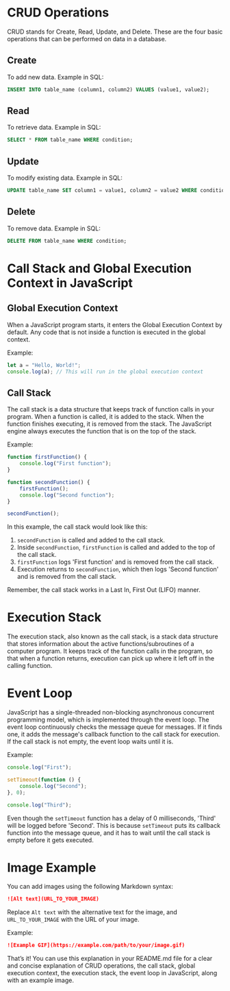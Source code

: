 # CRUD Operations

CRUD stands for Create, Read, Update, and Delete. These are the four basic operations that can be performed on data in a database.

## Create

To add new data. Example in SQL:

```sql
INSERT INTO table_name (column1, column2) VALUES (value1, value2);
```

## Read

To retrieve data. Example in SQL:

```sql
SELECT * FROM table_name WHERE condition;
```

## Update

To modify existing data. Example in SQL:

```sql
UPDATE table_name SET column1 = value1, column2 = value2 WHERE condition;
```

## Delete

To remove data. Example in SQL:

```sql
DELETE FROM table_name WHERE condition;
```

# Call Stack and Global Execution Context in JavaScript

## Global Execution Context

When a JavaScript program starts, it enters the Global Execution Context by default. Any code that is not inside a function is executed in the global context.

Example:

```javascript
let a = "Hello, World!";
console.log(a); // This will run in the global execution context
```

## Call Stack

The call stack is a data structure that keeps track of function calls in your program. When a function is called, it is added to the stack. When the function finishes executing, it is removed from the stack. The JavaScript engine always executes the function that is on the top of the stack.

Example:

```javascript
function firstFunction() {
	console.log("First function");
}

function secondFunction() {
	firstFunction();
	console.log("Second function");
}

secondFunction();
```

In this example, the call stack would look like this:

1. `secondFunction` is called and added to the call stack.
2. Inside `secondFunction`, `firstFunction` is called and added to the top of the call stack.
3. `firstFunction` logs 'First function' and is removed from the call stack.
4. Execution returns to `secondFunction`, which then logs 'Second function' and is removed from the call stack.

Remember, the call stack works in a Last In, First Out (LIFO) manner.

# Execution Stack

The execution stack, also known as the call stack, is a stack data structure that stores information about the active functions/subroutines of a computer program. It keeps track of the function calls in the program, so that when a function returns, execution can pick up where it left off in the calling function.

# Event Loop

JavaScript has a single-threaded non-blocking asynchronous concurrent programming model, which is implemented through the event loop. The event loop continuously checks the message queue for messages. If it finds one, it adds the message's callback function to the call stack for execution. If the call stack is not empty, the event loop waits until it is.

Example:

```javascript
console.log("First");

setTimeout(function () {
	console.log("Second");
}, 0);

console.log("Third");
```

Even though the `setTimeout` function has a delay of 0 milliseconds, 'Third' will be logged before 'Second'. This is because `setTimeout` puts its callback function into the message queue, and it has to wait until the call stack is empty before it gets executed.

# Image Example

You can add images using the following Markdown syntax:

```markdown
![Alt text](URL_TO_YOUR_IMAGE)
```

Replace `Alt text` with the alternative text for the image, and `URL_TO_YOUR_IMAGE` with the URL of your image.

Example:

```markdown
![Example GIF](https://example.com/path/to/your/image.gif)
```

That’s it! You can use this explanation in your README.md file for a clear and concise explanation of CRUD operations, the call stack, global execution context, the execution stack, the event loop in JavaScript, along with an example image.

